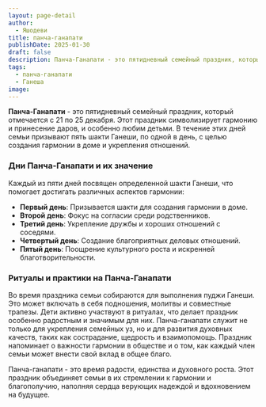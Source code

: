 ```yaml
---
layout: page-detail
author:
  - Яшодеви
title: панча-ганапати
publishDate: 2025-01-30
draft: false
description: Панча-Ганапати - это пятидневный семейный праздник, который отмечается с 21 по 25 декабря. Этот праздник символизирует гармонию и принесение даров, и особенно любим детьми.
tags:
  - панча-ганапати
  - Ганеша
image:
---
```

**Панча-Ганапати** - это пятидневный семейный праздник, который отмечается с 21 по 25 декабря. Этот праздник символизирует гармонию и принесение даров, и особенно любим детьми. 
В течение этих дней семьи призывают пять шакти Ганеши, по одной в день, с целью создания гармонии в доме и укрепления отношений.

### Дни Панча-Ганапати и их значение

Каждый из пяти дней посвящен определенной шакти Ганеши, что помогает достигать различных аспектов гармонии:

- **Первый день**: Призывается шакти для создания гармонии в доме.
- **Второй день**: Фокус на согласии среди родственников.
- **Третий день**: Укрепление дружбы и хороших отношений с соседями.
- **Четвертый день**: Создание благоприятных деловых отношений.
- **Пятый день**: Поощрение культурного роста и искренней благотворительности.

### Ритуалы и практики на Панча-Ганапати

Во время праздника семьи собираются для выполнения пуджи Ганеши. Это может включать в себя подношения, молитвы и совместные трапезы. Дети активно участвуют в ритуалах, что делает праздник особенно радостным и значимым для них.
Панча-ганапати служит не только для укрепления семейных уз, но и для развития духовных качеств, таких как сострадание, щедрость и взаимопомощь. Праздник напоминает о важности гармонии в обществе и о том, как каждый член семьи может внести свой вклад в общее благо.

Панча-ганапати - это время радости, единства и духовного роста. Этот праздник объединяет семьи в их стремлении к гармонии и благополучию, наполняя сердца верующих надеждой и вдохновением на будущее.